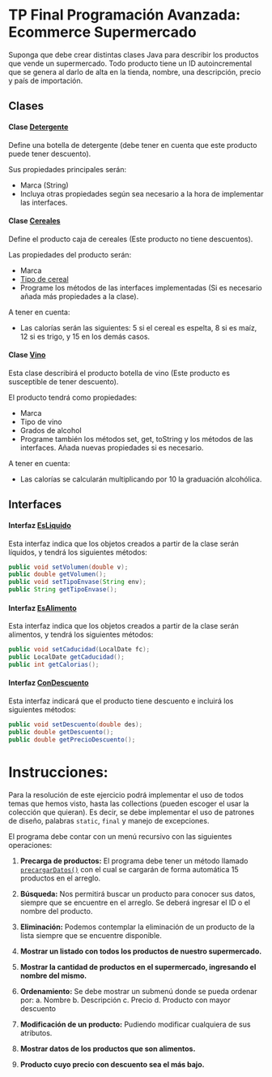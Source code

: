 # TP Final Programación Avanzada: Ecommerce Supermercado

Suponga que debe crear distintas clases Java para describir los productos que vende un supermercado. Todo producto tiene un ID autoincremental que se genera al darlo de alta en la tienda, nombre, una descripción, precio y país de importación.

## Clases

#### Clase [Detergente](https://github.com/SantiPingui58/ProgramacionAvanzadaTP/blob/df3c5f3db584557a14b2119760ba6d2c3d4eea7f/src/core/models/Detergente.java)
Define una botella de detergente (debe tener en cuenta que este producto puede tener descuento).

Sus propiedades principales serán:
- Marca (String)
- Incluya otras propiedades según sea necesario a la hora de implementar las interfaces.

#### Clase [Cereales](https://github.com/SantiPingui58/ProgramacionAvanzadaTP/blob/df3c5f3db584557a14b2119760ba6d2c3d4eea7f/src/core/models/Cereales.java)
Define el producto caja de cereales (Este producto no tiene descuentos).

Las propiedades del producto serán:
- Marca
- [Tipo de cereal](https://github.com/SantiPingui58/ProgramacionAvanzadaTP/blob/df3c5f3db584557a14b2119760ba6d2c3d4eea7f/src/core/enums/TipoCereales.java)
- Programe los métodos de las interfaces implementadas (Si es necesario añada más propiedades a la clase).

A tener en cuenta: 
- Las calorías serán las siguientes: 5 si el cereal es espelta, 8 si es maíz, 12 si es trigo, y 15 en los demás casos.

#### Clase [Vino](https://github.com/SantiPingui58/ProgramacionAvanzadaTP/blob/df3c5f3db584557a14b2119760ba6d2c3d4eea7f/src/core/models/Vino.java)
Esta clase describirá el producto botella de vino (Este producto es susceptible de tener descuento).

El producto tendrá como propiedades:
- Marca
- Tipo de vino
- Grados de alcohol
- Programe también los métodos set, get, toString y los métodos de las interfaces. Añada nuevas propiedades si es necesario.

A tener en cuenta: 
- Las calorías se calcularán multiplicando por 10 la graduación alcohólica.

## Interfaces

#### Interfaz [EsLiquido](https://github.com/SantiPingui58/ProgramacionAvanzadaTP/blob/df3c5f3db584557a14b2119760ba6d2c3d4eea7f/src/core/interfaces/EsLiquido.java)
Esta interfaz indica que los objetos creados a partir de la clase serán líquidos, y tendrá los siguientes métodos:
```java
public void setVolumen(double v);
public double getVolumen();
public void setTipoEnvase(String env);
public String getTipoEnvase();
```

#### Interfaz [EsAlimento](https://github.com/SantiPingui58/ProgramacionAvanzadaTP/blob/df3c5f3db584557a14b2119760ba6d2c3d4eea7f/src/core/interfaces/EsAlimento.java)
Esta interfaz indica que los objetos creados a partir de la clase serán alimentos, y tendrá
los siguientes métodos:
```java
public void setCaducidad(LocalDate fc);
public LocalDate getCaducidad();
public int getCalorias();
```

#### Interfaz [ConDescuento](https://github.com/SantiPingui58/ProgramacionAvanzadaTP/blob/df3c5f3db584557a14b2119760ba6d2c3d4eea7f/src/core/interfaces/ConDescuento.java)
Esta interfaz indicará que el producto tiene descuento e incluirá los siguientes
métodos:
```java
public void setDescuento(double des);
public double getDescuento();
public double getPrecioDescuento();
```

# Instrucciones:

Para la resolución de este ejercicio podrá implementar el uso de todos temas que hemos visto, hasta las collections (pueden escoger el usar la colección que quieran). Es decir, se debe implementar el uso de patrones de diseño, palabras `static`, `final` y manejo de excepciones.

El programa debe contar con un menú recursivo con las siguientes operaciones:

1. **Precarga de productos:** El programa debe tener un método llamado [`precargarDatos()`](https://github.com/SantiPingui58/ProgramacionAvanzadaTP/blob/df3c5f3db584557a14b2119760ba6d2c3d4eea7f/src/core/Supermercado.java#L38) con el cual se cargarán de forma automática 15 productos en el arreglo.

2. **Búsqueda:** Nos permitirá buscar un producto para conocer sus datos, siempre que se encuentre en el arreglo. Se deberá ingresar el ID o el nombre del producto.

3. **Eliminación:** Podemos contemplar la eliminación de un producto de la lista siempre que se encuentre disponible.

4. **Mostrar un listado con todos los productos de nuestro supermercado.**

5. **Mostrar la cantidad de productos en el supermercado, ingresando el nombre del mismo.**

6. **Ordenamiento:** Se debe mostrar un submenú donde se pueda ordenar por:
    a. Nombre
    b. Descripción
    c. Precio
    d. Producto con mayor descuento

7. **Modificación de un producto:** Pudiendo modificar cualquiera de sus atributos.

8. **Mostrar datos de los productos que son alimentos.**

9. **Producto cuyo precio con descuento sea el más bajo.**


